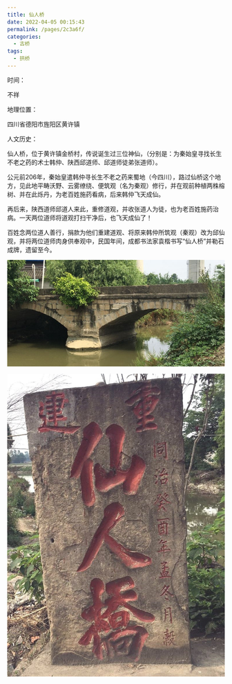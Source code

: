 ```yaml
---
title: 仙人桥
date: 2022-04-05 00:15:43
permalink: /pages/2c3a6f/
categories:
  - 古桥
tags:
  - 拱桥 
---
```

时间：

不祥

地理位置：

四川省德阳市旌阳区黄许镇

人文历史：

仙人桥，位于黄许镇金桥村，传说诞生过三位神仙，（分别是：为秦始皇寻找长生不老之药的术士韩仲、陕西邱道师、邱道师徒弟张道师）。

公元前206年，秦始皇遣韩仲寻长生不老之药来蜀地（今四川），路过仙桥这个地方，见此地平畴沃野、云雾缭绕、便筑观（名为秦观）修行，并在观前种植两株榕树、并在此烁丹，为老百姓施药看病，后来韩仲飞天成仙。

再后来，陕西道师邱道人来此，重修道观，并收张道人为徒，也为老百姓施药治病。一天两位道师将道观打扫干净后，也飞天成仙了！

百姓念两位道人善行，捐款为他们重建道观、将原来韩仲所筑观（秦观）改为邱仙观，并将两位道师肉身供奉观中，民国年间，成都书法家袁楷书写“仙人桥”并勒石成牌，遗留至今。

![仙人桥](/img/photo/54.jpg)

![仙人桥](/img/photo/55.jpg)
